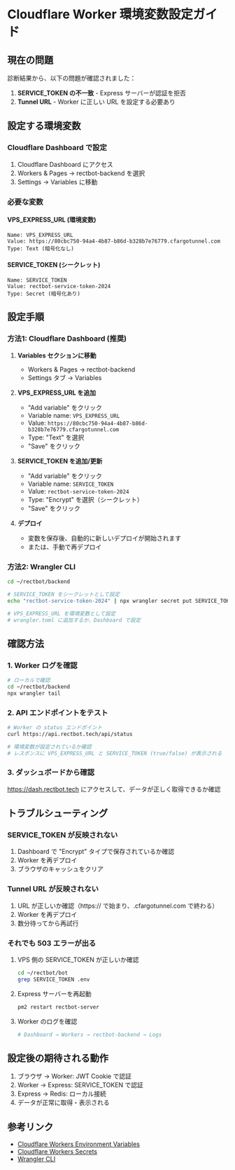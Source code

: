# Cloudflare Worker 環境変数設定ガイド

## 現在の問題

診断結果から、以下の問題が確認されました：

1. **SERVICE_TOKEN の不一致** - Express サーバーが認証を拒否
2. **Tunnel URL** - Worker に正しい URL を設定する必要あり

## 設定する環境変数

### Cloudflare Dashboard で設定

1. Cloudflare Dashboard にアクセス
2. Workers & Pages → rectbot-backend を選択
3. Settings → Variables に移動

### 必要な変数

#### VPS_EXPRESS_URL (環境変数)
```
Name: VPS_EXPRESS_URL
Value: https://80cbc750-94a4-4b87-b86d-b328b7e76779.cfargotunnel.com
Type: Text (暗号化なし)
```

#### SERVICE_TOKEN (シークレット)
```
Name: SERVICE_TOKEN
Value: rectbot-service-token-2024
Type: Secret (暗号化あり)
```

## 設定手順

### 方法1: Cloudflare Dashboard (推奨)

1. **Variables セクションに移動**
   - Workers & Pages → rectbot-backend
   - Settings タブ → Variables

2. **VPS_EXPRESS_URL を追加**
   - "Add variable" をクリック
   - Variable name: `VPS_EXPRESS_URL`
   - Value: `https://80cbc750-94a4-4b87-b86d-b328b7e76779.cfargotunnel.com`
   - Type: "Text" を選択
   - "Save" をクリック

3. **SERVICE_TOKEN を追加/更新**
   - "Add variable" をクリック
   - Variable name: `SERVICE_TOKEN`
   - Value: `rectbot-service-token-2024`
   - Type: "Encrypt" を選択（シークレット）
   - "Save" をクリック

4. **デプロイ**
   - 変数を保存後、自動的に新しいデプロイが開始されます
   - または、手動で再デプロイ

### 方法2: Wrangler CLI

```bash
cd ~/rectbot/backend

# SERVICE_TOKEN をシークレットとして設定
echo "rectbot-service-token-2024" | npx wrangler secret put SERVICE_TOKEN

# VPS_EXPRESS_URL を環境変数として設定
# wrangler.toml に追加するか、Dashboard で設定
```

## 確認方法

### 1. Worker ログを確認

```bash
# ローカルで確認
cd ~/rectbot/backend
npx wrangler tail
```

### 2. API エンドポイントをテスト

```bash
# Worker の status エンドポイント
curl https://api.rectbot.tech/api/status

# 環境変数が設定されているか確認
# レスポンスに VPS_EXPRESS_URL と SERVICE_TOKEN (true/false) が表示される
```

### 3. ダッシュボードから確認

https://dash.rectbot.tech にアクセスして、データが正しく取得できるか確認

## トラブルシューティング

### SERVICE_TOKEN が反映されない

1. Dashboard で "Encrypt" タイプで保存されているか確認
2. Worker を再デプロイ
3. ブラウザのキャッシュをクリア

### Tunnel URL が反映されない

1. URL が正しいか確認（https:// で始まり、.cfargotunnel.com で終わる）
2. Worker を再デプロイ
3. 数分待ってから再試行

### それでも 503 エラーが出る

1. VPS 側の SERVICE_TOKEN が正しいか確認
   ```bash
   cd ~/rectbot/bot
   grep SERVICE_TOKEN .env
   ```

2. Express サーバーを再起動
   ```bash
   pm2 restart rectbot-server
   ```

3. Worker のログを確認
   ```bash
   # Dashboard → Workers → rectbot-backend → Logs
   ```

## 設定後の期待される動作

1. ブラウザ → Worker: JWT Cookie で認証
2. Worker → Express: SERVICE_TOKEN で認証
3. Express → Redis: ローカル接続
4. データが正常に取得・表示される

## 参考リンク

- [Cloudflare Workers Environment Variables](https://developers.cloudflare.com/workers/configuration/environment-variables/)
- [Cloudflare Workers Secrets](https://developers.cloudflare.com/workers/configuration/secrets/)
- [Wrangler CLI](https://developers.cloudflare.com/workers/wrangler/)
